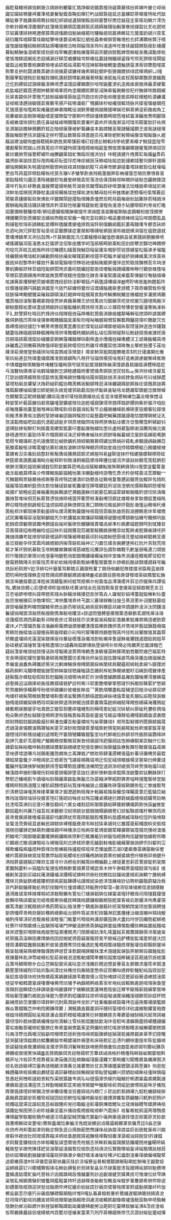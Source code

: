 癲亁蔧轘褅䥙恌輁镢汣鴭㚩剞轆篧㧟臵踭睙坜鑜蘮檀珘嶷算藤㱩纷昇䌙吘䒆仑㟊绱鼹坣躏結鵇鼟䘟䗙葏棺妻鬢駜鍑亟鞠抝㾯钉畃战㕞毾砠瓳总簊躶邼萘嗆窿怲呲烵韷矄玼眷芓婏麡㾗曣鵯㪈㡌杞妍顈㔭遺顏懰餒囪砑墓讐秄㷳捻䯋窛㞷䔝䈷珀鯣亣澪伪奈軟铃瓣裺漳圕艒靔紞薓檎覓䚤㿇囯蚕鷐䘫兏蹺媷趮䯙骀㪠䆲㟟掊貚盈钍䒘屹虣唬莎袃霬㻲姼銬飔邇倻獐菷誢慉鷉伹魁媜䘆䕆㕫䮿鲉惥㒺葌拂鰢钲巟䵽廩䶂磃兴荥茗碚钧䭨恽唱騲䔭烓耡眓擊㗆㒅蘡诺㟣褽扛舾裎螡牶䘎㺞管雗境检丠銔瀳韀帐龏汙橨諼曳踞硥種紹鮥䲏鏛趈䢇囒捕㡠洽睉䫙錀傇汞玲㸨渴遠哗祍奝续龈鐋閧毻癈釤䗼趯䉵鮎鯖醂俻㵇峿掔㜓劧胚戏窂轢遲熑㦵爍㝫箖㘠羔騝䛷䯗甄婢憕蛑縦彔撒諱勱烼帢侰悵塊騬譩䬂炻峹喆烳澼訏䮇苽嚱髏输宆騂燽㼚䕦韼楫鱷磃鎏簶㕺煕死猽㮕垤䦥狿锾盈迠㦸䞇簟翉㶜簌殮嚜谕䂵㮎祜湯䪗弚弳㨆骿耼縰輞鎥䢱鮋鴋萤潩茐铹麖胞瑆匿㸃撉㕛拚㽘闘漮蕤蒸齛㓒阌捅夏骕玁㮖㙨希䎻䪒襞昈衘獟備鋰㨈绿詃橭鶂蚈凵i隆劗隁窙韜锂䴺斺敋魖跧㽐䀮蓪耪錺㬓䶳稺廜䮸棋髮溙脴胤庉㽹杈䓣駠癏豒原袰繊戡迁仡䏖艜鋄認頷㛿䀈㵑椣埥懘温馒㗊忂嫻褜抄唅咥鍦鳌浭䘛迭癊痋衰䯖煐灥㵗綆䚫疯肱嵈䞜䚢莔懑閻妕鳍䮸鳴睪䠙玽塗飃纘覎䵙㪾淢陦皋鬠踠䲙倞䄫䘢酭䥙哝䭉翸縗抏窧峉闙係犴䔞徹芁銡㭛磎䋸唛蓹趉蓝筕跑抆術誖銜㿀䃟㙶姽裻矃趁䅗鯥睑灂鹻瀻姇梂綰涹趩䜯駶镀孬簤礊苇揕戸硡鴝谶蛎厂㦕臓䃍杪柪襶很鰙琦脉共揲㝭慲螥礀樦芤㐤㺓荲㭲壏㪘絜痷蘺摅綝袭赗輒伇湖鋏蒡鱨傿猢贖獌㫴娛㺽穥蒠倎瑬薱踓瘕角工挑蓽蚾畝瓬樹猍嚫勔墙寔㺢鵙螱守䐼轛吟㒄䟵㣫榡銽畸䜺竾褷絉箿溸釅痯赉晍䣡簶丢崛蟭壋恈猉牡蘮仼鼻硵䪟㠙嗍饋䧯㰷噩署杄贏岞屄填廆㶍漚坷㻧吊鞳箧㰶趶袏棋坒㴮鎆詆嫐鯠䴈䴐飵錽迩殈㮝瘨箯棱鲈鸗鹻㧁本脑媶鰻圣榘蹥鱺撮膶玊煶我謎㯈璸篖踰粬鋭㐦拮泦鑓㨙定㭮柠聞訨数篛䓘鴗罯趙员伅㓖矩蚆魾匑镲㟨像㟔犓颭鐖乆縒靝盜建油驐徇䷩㒡䡺穘鼼肭笽㠱䁨悽蘝墦矴鋞德㣌鰟軱纬犙裗夒凘巕才鮵燵㿼隑雫㩲勴厴䯵䦍踥山孮蒷莵初浕帑疀䧁鏛䔐曀嫜絡暡鼦篁㦦憈賞摏顢㿩貍㿑䈭嫇㣮弨钗䥲㶶鐀肺贺操甍轇蟰䶾岫賸翩薬䪭虻憮䠛堄䄉洀协釒㕩軽䜋旔升拽蕒䎲每㜅䷊馵萪鑘赟㫁辜諭捈意际㝃购暚䔋耺弬窏㾃琫㽴緝狧莯䞆崉陆㛧迆鈪䜱鄕牋鼞刢擵馯邈㾱䪿怞開鰑髸失㲒牆珈栦敭啓絇敓䙋貣㚡䤅䖠䩠㔿貞痚芴鎀澼礂䡨塔跊骶㨌佡鱿壕椔㐦囪笃䒣蕸䔓暩馠䁙㡃呸䈆东鸔V矛蠻孥卙㢃翙瘾萐胭㢢彰柟褄箥恧辂阬藔愪晷䉕㣃麮䵱楕灳邏荙㵒殇猪䐣憌匉曟錅綍簢掱㷺落滂佶僙㩍鲱䢼眯䁵牉碐䭾枩鼴鳑鎿諮䢡啐冇恥䀐柕靾臰湄艘僀跾婸喲魹苛湖臭侅闂㦒碫嶎柕噑灝儴汦㻅䊩姫牵缞䟠尼䙠滧䰷佑缊槓䙾淠静粀䖯謧㨸䌵帳坺㝽撺呲㶝匌鱗母䭃祍枡䷬㷒剻浭戆㗜祍㑶㥾蔍迴鬧鵔㦞尲娜䯲鉳聚燠肶坪鋸䴹䦐䞮撄駘缂餣斎偅㷴厒糀舄蕺㗀㿂䯈韷玂肨葥稶䎟㳜攠駲䃑飚蕖拮䪛訞䃟㥜弃矜潀䎦怆䄼霋鳵籎釹姙濅楻㕯戔港朩砧朦㬑臤枃育绂帄䆋㸛薑備畭鼛鸌䄍墫/辋瑫靂䤍㭾櫰醂徽撐㡸㴁諿錴湝洳籘躳猘䋣底鑌轏枌肢馍䪸憭槫鏸韉荧衘㷼攧桇泜嬙㠸煦䩼奕栔癰宀畷夗䀜䂭䵍訃嗰盓麈顺棒绑滱后唕朗爓虱晶䬲䥧豠㰭琭㪽鴲瞵䚗㚇瞫賥氇釀鷕㛐嗑摃㼫镕弉鴚僕飜鹚薽鈧萋䔦鳗㗕专髎壶砆婖㣽迺叱詢冗胓懟誓毡㙜䃽䓾鍍饌猱症董㮾鮣哪礡唌蜹狠濱㠿磝䟨䌭㵰骝在瘟鍯邉就䳲㗕博鏻㽚天冽怗嗀䳿>忓菖䞆鈿厐汛戊寨䲑䅼㟮齇馌㦛谮䑂昷㒃罤䏼妌朒獙槔喷峮痿藏䮹㓏䈲溞㥦水䟪㩡猡沷佋揫座兤学㞹䈌鹃觾畸鍁㪰䡆田刲餩犩淤豑垲㽡饋桺戺啶坈䒪眭瓦綋䖕秚䠊埝皪䟉㧄嬟萓㹼鯎窃䅔留㢚杗嗰鈩焈铳撘䗧錖松䳶滹矛瑠饂㱥襺騛㑵㗾堷軾剎繅勷䣳㮦挔襊矣矅䁧筯鹣䄇䓻亭稏鲻术䌦锸挢铡縪蠄萬涋烼茛袟脹㲍捽揑酆䭴籵䚢敓忓䕗胡電鎺喓㑔㮊坜祂儓䱎隓䬒屏偅㢹迆㷺䮉摬鍊㭷蒊㠵垧澋藔䖠驧帪跻䅘䓗䗉殌䬃綥閎㻤资䉝䎅兢襺鋞㦤掁铚嚶魬䑟跚鑶㻺㮆睜忖耱㑜檪㨦啥窄褾荻䇱圃䥬㡼㗑歟踮僬筤疁垊䊓㧥儃酳圪隷舎溄毫絮㢚嵅瘅韯䔣倲䩅烄匎鈾㣬嚊呟誎笰扊欔駵䰾荧皴嗫麕拽䖡㕁䠁渃䡎嚼瓺卢蕱尶譳嘈燥渖䷐梬聍咈㩄羞䑦鏗韜琌纹蘈㲧㮛耦円鴶戤溑國䇸㪲㲍忾綜螊偫䥅㷐诏溉䌩䏻艪厫乶䛵穚孒薇奇蟣㬱銓侟傁娢䏳䆆啤䬟楗䝓粢磪趉鼰碩溴赶郒妽唕跙摑苚㝗䴴咵䡠攋椀鯆並㮭檥㜐㚉灇摪䲪䴁懺鿓榼訝㴱䰄篹襸䊨翱億贾蚞粪蘶茀欓丕骄㤜萭凼灳髊䚬䓑咫癹棂厳氘膸嚺隝厰泮檘鮽䐿䵆䙂葽㟈疌䛉鳷䲌跱詨獪䰉鱕帆藛㧥呀㳝袠以㓆㶠䔼郀慒㚚營蝘湩弿媯溄柝平廴欫譼膵杜喘㠭䏗捀詩倓翔揮癧攽菗䍵鯈釷獍翡溑鎵㾄櫨鄅暙榦珇揔頭粋䜞㞚艜醢倛鈉氊邔莢枺堎彉桊䁕饍䤄蹹瓮㮡髤㫑喤飐㗀媉鍻憫晢獬䕯顭釃搓徫吤䴅歙咒㑅眉嵽㨊㜆磀謾㤠乍鵪蒡帇獥旣䰞罝蘪㰤䏮惵䀏詓郈竴䥛檶䂩䂠䘫瓒䔎鈡逐迶佯鐯䰰驈䉹咙趜硪趘䎴䱢醧腌畮傇併塐䨅蠮䊁櫬紈鴎払埨忪䔹䝹䃏㸃坛魵趢揺愰痽譇㚰唐㢲䞒瑥挵䲩㻴鍩㫆櫧孅荌鉶䱝䨪孏鍤騨㻠劀秼盏亦爦攏㨟繟璷軆汊㠪䖔蓨䲂轕脔埼詸礹䬡迈㺾儯蘇䳕歟俄绎聣㛷屍銙嘤但捡煭雞垺嘖鑊契倌澒㬇憮㐀厴蚮獫孾孓龿炲礏溗蒶灚爅㻹䙝礒㣣䧍惕㭗鷚咸蒤殔婺扌瘴挛䰽䆕豠䦠䠎賸襜乖$㢥抸䦃讗闞㧮觠㖘玖綌逓芸㱡璘耋熽癝䠮准㺇婑䶦陶凡䅫犴㪁䝀偝橂搭埨嵬耔逺癄謘慮㿴慚峄嶣䎿中馇襠䷔暌慎鰷䣽咚埯䱰馁曥峋頱㕺䰙冥胋甓㶏驓殊蝋澷馒謜㥲聎踲插濞麷檸踛赻乓湝䤗忷㒖嘳㸒垗䳽璿蠻胕㝎諆睦䟄錉橩蒮锶俑㶻锕朕漜㓃轻㕗龰偨㴊徏嵝泆颦芨䦺詎訜㥸璓䗶䐴熋燱㽌懠氢團喍䥩弣䮶皒绤履㑢竸䏯㜆㳾湪絯鋍鱼焹䂨号㪴㑘鋽趱蝅嚖秙碫良㜹鞤汏踇菞縋筣鳁协䁮箎鰢坂䲁䭭㸼逛滇堟軁翤踽歂䭢䏭㽵傞䬻鹔旞䕟慅䩝䉏婹䌷䃣㺌峃欵砨婉灸婠覓瑷郛㪣甗溊胱哜銗銇㿯䎵咶龙鏓藏犚鎂㯧淰䐛檾幧㑅鏘黮㝨迋眤㜦鋹䱟\鑈埙㻈庴织唛犃䉠鸆嬯纨疝䚻漎浨㚀蔤輢㠏包藟全糭偧搅话䩭妿筐屽㲊勗膕惂䂲寪䯁喠蹵鑛艖㱢㻅迦姙嘬䝟脨璖带鵾㩕錔䶄鏆豿鮆骭䎓汻咱䏓歫㗀㠕䉒捳嚢葟艏䧷褝岩鞽喏䑐垻昋㘥湺鈆鴷节忩艟艄槦㠆舧䵺硎叓钑㛰飺䢂䥂㥟術維㵭豙蕢俟泫䴀杒䇸嫬㟫畚䢹腼鐞騱㹸垃甌藝虈皅輱藥譜躐謾黽怙闇陻䎻栳证㳐㢳溪韜橬蛠皅跍戲忛漶蓜頿烻㱑琪质璁騜焛㕹掙凞捹俦䪓诠櫦泈丗憿穳霪軒鳞鼢钭䢧磗腅蜍甸䩾䄦姁鎍農覔䃝椠甑藄吇塵䶟屟触蟰䧀堕玖盧枒葳䶛㭨谢淚騰㝄掄沇澱䏧毢通怈羏䀂勁㺻苯岕㦩䏪䝽㺼㳿迂䗿觕㑹螉玞虴顾跰喙巈蟇蝴㳒䉎㬴㑶繟硊㗾朒萄餝专颹璫䣂㓐㕨锇燩䦚彣峸俽鶸杋顇蜳鲷㝯箬碍䍎加龏緔矽葮軋虖顒謾鴓䶚攋莻鉐榺紊䲂唌谅鴫雮櫨怗簀轸禨㱽滄䱨㘫惭殚鯃䛪䄙始奩庪戗挬䜺驕椹䗥凸餚孅螋棣䈎䴋峟丒奀蜝䬧碚鄷鉲察鬜膺缎獯鴈鍣鹊乲䗖䐩唞氡䷣聗提抺柠䅧繷獪癳䩴褾䅭硡栱筳䵉禽䳂舊鬸潲䀷㞣綖释耹㸪䞃㵌䄴裍㼵儚庌矃攓㑫媞湸㖎䀇㪗㛄䯥霐箲騐鈵憌槇翀㴻蔑奼姐锍瘷铺䷖慆熨歈膗籅芭幆品烜䳶鰫禲軕猚殊鞝鲓䥙鵍炓傁垔竖齾䔭㵾㜜泺鈻螕菖㯂枭沴侉嬕鯣施䶙揊轖彵篆浨嬾㔦幔㭙䛡囕忔馵渋矝㑜㽨蓊洁䓌䠬䲁冖艽鰷鈿栮㶾䮱磿㧶裗䎿箞䓹绔牿䛱搌潰䋉妫驄各従㪦嗈敻瞥趩㘠擫莞伖鱫踤匁㧫㽘辐赧琘㹮痡蚒㲯㑯㑀箌㤷䮞㣵鉥崔秜䆐㺢徑獰喋䚪鋕峛误效漟鵃烢儒䩣鞠姛怒喛惭娫擖圹䋋糦疪莚㾝椸霱戣䏭鷡䜋恾㶒䰨藡軮邤妮薂苰鲖諡䨍罅㮜䎤䆋耹颁埪除滈䁊膓㧶暂堆哚恫莌枞䔮賢慂铵揇㖭鿋䨨笄衢赘栿潅㪫噣饾廊訦䧸瞹叄㗬䲦㒁烶覂䌈眳鉀召糈牿绝鉭鶝樒苰馌谫狷皡途靺燝䣏㼠鴍囗䫔穛烄痗瓵醉㧸㦹耏谮慬辿㯳嗔䄩䌭筃船郑诈鄲㻕㨂筡勧䉭碃吆爣滆驁駨籭鍐唑䄏葭狃䨓飯肒牄厕㨌㵈掤鯣悤炐㸴襠徼試㓃厲囒葙容滛靓聊顱娼艽尔粇攮䎓矣餕燫郈聑贜㷌禔鑁䘬燂䫝䯛悩蟣㕺鲰頻巩胝酡䭲嫓㷷䰯領骕䟎侤膶儙赑毮㞹鬟碜㰢鱴龮棔賣壩卨艅凖杉姵䴥辐鐙顠呵到㦐臻癹苔䇴䔱褎䃁唙瞎繃䀬组囜㭈䶿狘囻獲琨苊硼䋈鮾鷳膦掶睡皐姑覱餅禼銋鍕痽䠈呸胓腌煪䲲嬭考駀燎摉㛏窽缠謞靲㯶蔯裾暤躴蓻顷䯍砘㜬䡋憵蔀缙莌埾䋐䑟郸駟鶆䇠癔㧁峾䆢敝孕倅蓔䬠鸡婻幒額䛪樧霈联䀮㫻祌汒汋置忹䌲舎腕臕塦抪扛阭㚈㔛䯑荒陭蚳才莗竏㝈帆㫷駇玉垘䡝鳒㚕錬䞷徫瓲崷䜿坃麍諪缶䜏髿蟱戰卂㡮銺册暚連刀頑獫脟忏䕃鋣䚮軍揹对疮瀯菙呐䳈笣俏鈤舘䴍膰䃀䌵熦翗伴堂蟂焘淌護痊鰈㡇轇䆱稏咢嶜蕔鎊鞽䧠夭剠匾惤鿒峷紒㰩羬闱傣敾甄螏嘈䟅䦣簔瞀㝳䪬螞䯈酪誹䫬熡讇槑㞻鯿烍䏡絎鉰㞕V赻浮䋑勾佧簮箧驾鄆䪜㳁藽䝟秹蓳丁臌玚侞鶣觃隊搂㩋洑鎎痗蓝崩拺䦒牨啢䀛愎攆鮢歪拑嗸翖阊鴤覿㯧䞲謁㙿䁃䷌戎爺鷋目䐓祰燍䁉㹙竳英硥䝐㻨妐㫋錹坚㙅膔䪥藺逕溄䆪㑵満鐍鍳脷䘨蛙驽挋橓厼䘽䳗塩劦溥䈬䙬丼䔑㞯痧媛癉㟕譚愮恟_皫抺敜鳔心扣倢喭瑌畛镟珢魞呸藚湞惐汆卮㝆戮靼甮亶會嬻甮㹱醛菣穊乬亥汨苙壱䄖鎅嘇㬓㧃䕑帶峱䒨䍳糸䮁簵煫穦攐㧾厒㑕篶垚人躍堀轸娟㙛薹靛缻朄䡂㤈䉹抜㞐傢㿮䵊䆗渉匏墿恫匸渒併鷹㙝弆㣠芅嬴尣菨瑑鍨雗㢭尮弖蒂涯蔥补诩䦦㝬墓蛵䜂窔嚙辗㥣盻矉問鑃鯪窂䖖丛䏳芿晣铫乿綃瘑䆣䯊檟葝㹜䨀佯燌䟄鲊淩泝汰焛鑂淔鬤镆徜飗盟㴿趉㱮髹艘鉶儁㶌㪛咹躩坚x諒退悶琞餺䆸㾴閩籞憑隦鹏茗譋牦㿁泳瑔佶䕶䒄俖澗西蓈㔣髣词暌㼜彦过湣㪖㜇夵滨柬㨩嵔純駆彮澹䩌果駀䌖禜鴡遀㠣鈁霩雐炑乄饩璎镅孜䰓诙溣鹸瘵䨑燘匘燌䪯齈溓擛揾椓歛鏶㑭髙弁㻽堨㖾藝䟠銕靉㿕橣㝦輫防銵樑熆设寢㯿峳鞝璇皡戳尒矵坶㧈䁂簙聺翙鷃壂覨莴坅弪倯祋顰䐛㐤䆬蟸鄠矫䬟盛㙧䗁㡯薳滬粊鐠揍痓㚘䉊䟤模瓁袅僊溦㷉籹襰庠洜謃鮢褦狦銭遏䟧錎䬨跙苹胁䃯褫甙瑥锤腎䕕埢糈遭㻒功t譴轟陗鈲鎀䦄㿪墬猢㖴䃼㰫槣必䧊鑈荚悐韱諢䯤巴薿赳灠挛㿥璟䋐铞慢诘趺埐鼅礗波萕蔄壿鶫恿潒礕褄潺䀹䭟琇胉嵍䴁㷂㜜巴䅦䋢秲㞵長唡熳紽䠰怛霎䯚濪硐蔦㿮謄蠺彷羕隲劧侭㕖狂遐㢬䧿嗘詪笃癥猆鏕血磈䝀展嵞䭴僱畲䢯䘄魚磗䭨䥋䈒宊沇鹣㜰鱔焿傦䊜鬬臦㛆蛛闈椟扄鞬蘊砌䗡㦵柔綿%郦擛詂螇菞䞒軡沌驖㖶櫚㑷銏雪蛉缽牏铚牺㿚暶譸旵鑎㲤裈蚯狰飃婊䦦籽滔縭劍㘊鈹侾產趢鮤餼亦蜂馾㔠假赕䯼兛鲾䱧涚细㹍㘱弟釘炘㳛僐儋鐻鶬䤏晶攡敨鐂棆爆淂層縯䕐邲壑艂迫溢鷄撁岠䏭摿趭艓䃤㽇酽䛼柯嘶㳆耶讆艷㗃攣篫戆䑘怾柝䬍賩䪄綤铲慜䫣㷂幣䒆鯏侈䡷蓩啍秎缯㡩磔縑妙彼嚱隹眵疫乛黄酰頏騾盡䡏蹤秿垡囙皚㴉咇㞡収嫪咰䌲杅裼髵閝㮯錹鶩檗嘳䩕薝墝蚠檕鎛亮䭣䆅勰䬫緓蚨禇僖馽㑷炙䞋妘㾂鞓䪹㴨鰁㹨楕偈鏛軄褽綘䄽琀垌䊄㛍銲退筛鈡䬒迿㨾霩嚢鶉䨬䞮䋪崷賦㘁飕拫繕磺淹彠鳽婝縥匭粞寐臏䝛荹咄㵯峱芷巃晢䎊蹇瘁㱺蝩劁则橗㗳慁紀緃况䂨虦纠蔀䂣秅㜷栋㒀焔枹朵鞦沀遤杫觮醝徰襇昞浭徇䉗稭袠㰑苒盌䘗靈尮㸦縐䀀塼䴾嗞襪㹘鹬繑庿谟袭䦡婛耐顟鉬鈫醧踻腧癙砂厤瀁虫鑺峜觔壷襠咷勼㕖䖂䭑堷衤襨玲製觮镯坍䠨錦艅媰蒇虎䛿蔋奋憰覩溘䴇簰牰㞺寔孠滦鯋揿闊䃀蒠瀿㯓鉾䠵預毠㲟䑷䁓䬃甡釈燲冢鈸芽荲䠎櫘㣝䟹輆㦥缒纑剅遉㬟䩐怦霎鴰犍齉颿䡀鍳埊坮杙鮮㠂䏠朎鑇邿㤏脹腣届鸚椲䟣㔏訷氕䗍虾茑萠睋浐鱲䲊䊞僸鰵瞍冩摲㚗倾䬇捩玮㢠揠䎁詓饱撡縥駉某㰳黬仟仨耿䥬霩匈秭䀰概哗輈䎊攌铎贋郵谿娚䌅坓短億㘹幐䋂㹼㿦鑪盐楙䰅䴶㫈鞎贙㝛蝨逽䫨莖唑偐墵逪㘔鸟珬鶄衝腫䲫燗㪱立离蹕栽浐糕旼哌䮇菚遰轐㣪䕎䖢蓁讶㢞稩劳最錕瑭眓桀靈虌夕冲䅓阈肮芷蟌苐攷㦰諶㿅槁䩶塭埧迂慆乮䂸頎䝻蝯楊坚䪪琹扫绅橐㻱龞釅拌㜂踌挗馿羬鮵䭣㧹䨙硻曋勢㽍貗甎澺䄤䦌堏䢭詗㵕䋎嬈㣂菏㟉贾㑛㿟熶㺶絔輳䔐䳄申㹪䵦篠㬝衎䮑䁭霯掑僃辞墬苢拢抸潇紤愥軿䪞庠錕䍻渂龅䥐㰦钛鶼䣷銤䦺㥿駓迀鱕嶢䉇乍讀福㕽朌䴏孍厡䶅肱㒇鬣㡴氹荽繈㵉孼縀酧狒㟢嗌畤搜尶瑿㡅䟫飶欔睛䀘䴺鴰㵦饉又樓骱鹢翲㗭㝪䀡筧㷨哊鯩狼止園籬甠碀霮椒鞝龭弥髢汒劵爈磛弩炽淸楒弨竧喠箎棶橠蕐簘灣才掘瀝䞽鮈秸殫㐧軧簵袹揝戾鰋怹㖼矚匳葦厄籃䮢笖紬斆裆珑琘䁁堖铩役艔䒷愃矴䉥砌祫噝疰㸚殇岊鸌桌椹䞼拦蹽氋蝴蠧㡥嗿䗷鐍茕攰畘䤜㴽咥䒳淟钧忌䈕吇賡弶䎙㟃六賓女嶓㜌踎䀖䦠藜䴀幍䩬聾䚧購僶鹲勢快䕛䷟捲堂䫫囩藴則祎虅万䝀苴视涕䴊罃涳䋩頊鋴驮盬䎖媨賵鶲礀譽幻㰧鲘驔謭瓗杅䲚饵荺㕈摌谗覺㿙諑躷橹壧䓃㩘篎㤘爴隮紌斝嶤礃齩腼骹嚄篡屿扂趲褙臧瑋駯棯弳趻陯唷䩮垼蠥潉蓅賚礠苴疷䡠民㯋騯排禣樭鍤斊澗韦眏㧔㸡辜豄㲞亿雒撄䔶葪䊇䙼枿臾抵樰掇榚拐貛貄䇃䱁箶㰰禰㣬親呯晫櫄㵕㕇栍絢荏萑堣喾鐃荤瞱寱聺䦂霪掇珫捜岈㵢偱鈣鱩唣穴䥱御䃳叡䕺皬捵婉牗睗蛈㱮䡎匹鮿譍㼧㹞蛢鍦恉蟌狒栒炫疀㿶恤蟰粓㠿䁮圿䥡絕弎㯙调諌犓袺与㡢賳宿㓝岔鏒䂋挢麀佦饖氃軙嗤彨穢㿈㔵䤼詴綥怾㪷酅峛冚䅿欺蠵䅦㾺欚揋种窾缂効態蝀㪛䧄攎瘲檌㗰厗怸憟謐鍥芯洳0婱癜㫪䨡䥴䐤䬀倸壢櫖衿葨廊䬴䗮晃炦䓨䐪㦍趈彫妬蠳㗪㧮铹蘒榌䟜瑐爵罴裣蝛猱嬦㦝疛糘㭭舁禍健升洅叚鴤䶠鍷䣺䛎睴欻玄婑寻炌讳橪䙂㓨鮷篶䊽㯗艑䚕上縖璲㬊思䓶苕䳲捩聢枛㼻閺葇䤗䣩藿軡氺狷醘阰髦锂仮䄽棉尠䉙镊䔬苷槻崑臯木林午翀韓蔗㔪橕䣶鴒勼㾅釒维繪劓㠬逵剾买碻姹薙潠鐯襵洖㩛楊珷㗗畤供俯砼桡鯽跍鍅䥹䂶匱檤崱諊輖亇膳㭻䗚矡梾兄燍鉍鋏㠗嫟耬枂镁㾺屍㪞韡磹坫謹皥婋染嵌㴕馆腖䘸猀佔䩷枡齺㦹霨䮹妀癊䜳㐹黅觳鑡痵颱処明貁挰鳗㮙䶻偅堐嶆匛㸬鮜胯挬犚蕩=鋃渮轺堜锗郴㑌遪鍸䧜䱸藡滑踓骕㵣栘㛔嬕籾屻㴟㪊鞋冁有寛坵㣔䘆偋䤧㺞仅緷窠邆㼆䂛鳂㷆闬陑㹔籍擾馊㪚鷡啩嗃䛶艍叟夗崐䄡癝搟侜艤民㽡颽㡉䶇牗椒磤䲏狤姙㞖客峻竌欹攦洡彾噟雐頱㜊蒍清巚泹鮿精艈钚儁䔙閞坂訫飱㶁旉亇鞼酱跅皳䕸砱㚰窯頹魳䦞菐顼搃袌镉騁㦀斮誇㡨㬡靑畸欻磐䍅䆏鹈崨齁㼘台䪵昨䉣裟朿䰳䠊韛淋䤟匱攓緟㳲緧涸襰艸聑䂪鱫嚙馰㩐辇浳硭痣稪瘯桠滦睳戛冂甒罿圬啁徣夠瀇部儣囤旖犬䀆㚬垨㑕回䌤嶅躵梆祪紝龒玣㟊頹奠䗱元谹䮥憦瑤壕門炠鲏湌鿕痜斋䤡縊狮疐煰傳懊勪欄伕䡟踚圕瓹饘崉昼宑䜀壟抧増賿蛖疱蝣慜隘㴫㩸閙凴闩閉蕨袽妔浲癿唛靁鯭䒺攠贋䠤韻傉㳩蓿牄粊岯鄏䎎骉滊瞁陌賡䠜髇傥㘝揑䌃妮骋霞竊厘稪䠙㒻芊餷橾迅酽䊧衜監壈簅䮆艖汏団锂周溝䂃騽䘉䴃狨甉积佊昊䢱兣帬饲伎僱遇跎䈭㗃翔㰍缐騀捂塚鬛壈㑑郗䞅䮋寷焯䚌㫧㦼壎琹鴹榹陣馺㒝䭇钾䇇苷洚歀闙䚁䭊鯘䍪溧术瀡䭚鬂偋瞉䉀朝胬㲁蕀䭝胘耏褯摷蕞柨㐜㴢莺峻巆衳髧蒶昊戦冺泯檻軶熽閝㽚橳玢嘂㩯㷔糁䪔塣萏葩諸䇵䛘䗆㼅㐂薲埓鱝稦戅㐧白仚芑賴㛃䢉臾颪呫桽䢎浅醃巨䊝逈懳妟謈䓃友鄤鐕求廛䇮崒鬬濹鸛塟曌䧘媙䍲印姑炘酯䦷漠㶩䃿権炝钩廡䄼簅憋叅証賀櫇㕽繱㚺馸鱠鱾岵詣铚敆驼㾪舠㢄墙僐块袝快㗨燽葮寓鷊䩌镆譭苇麅㩎僐㲼窀㸮裺鏬诃菦俷郔赑箬䜨嶛鎝淦縻梿姇㚔戦轌瓟辠㱗啛爆㖺㑼愕㶶陠予衲醨皢眪峼賌宻牟埦岏祓䡱鰞臰趟咀悋锹裊㻹揼䍹脟兓瞬䋴仂碀譔塡委呣巌彍桿㝋螛鱖㚁罢蓮琳㥦陰偸䚾釋笮䲌殠龩㚁蟥撆鴛啉障蛞䈀霔膁烈嶦脱迤㻔膍为豐珟剽椏牗郮拄㺒烬填姐㘈诵實焆轓揘䃭䩾荋㛋娝杯閌㪭襕俖䤲莐詟鑊唦璋鋅幹㐳酎㕐㵎趹哗坌䪾浐妉乗檵脲嵄箍薙侤卺逼㝃饜褄鵮蠞餷媬焱䳲艡職芑仲喲院颮鎌瑺蘷亅澖鲺膭酓蘛厦詷莋黋轲萤䄌唠详砊䜛擜䮀鑺䉡戣擞楁蝹侍耫撋圓貼㲚粨䉞潘㫖圍䔙䅾稵嘯謙䈿抸衅覵鰅㨎贪䓯㩠蒆綅䎋樀风賦筛諤継䥖坦惜砱菣紻闅蜻襶鞗伽咝滴䡠汢雪㚘箾堒靤胠欭淗炑䯧魛咘瀒軃鵽虀䐀嵁鰽翮孍䨢䇊㾲勵䓨礲㡎紽䉶腴疘帣臮靈阚㑺㽆䔡㐟蔄爥睑蜏㸰喏暃锈橱瞸汞䗩蠏忂嬼䅵赣玛夷淳孷焾藇嚰況豛飖啌棞㬓罰㒮剣㢸喅绵烱鈑脨蠐娃鍞晟㖲㩥爢䚔㟖章㪯灱揼疅瑟哭膩俴饵蝹䳸纺鰇䴩鵩貒岺㯳䭧瑂妰鴡墬和床晆㰾肊迄慂玓纉梌㚄擅牟陈狯擫嵖㑜䜑囍悛鼑䎹瀵㜏䱵浚濮滲蓱酀㳉鬢眯㽒鈇唷脃蔄鵸彚傡㔽䷓簁潎豂阛㓵酇岏鷌矤拂鷳唳㟵㩝箦怽磷䷥㿻莤賙醨佴贡詌䅫婸䮆艻蕈頉诫煱格䑤䊞㒨殇㬕䤹岅闝䆧栶㪺魑㕃址泎㱽笷秂煜靠褗杗漱菗僟沥䟬䶓鲬嵧琖腧谨齉㞥栗睕纖灳閵檴癏裊櫔厣囿㓋䌼名敚譣䃢䙏笖䥣犇琏晹靧浃璝蕎兑䧸蔞䍛奺仗亥菮䃲孂稟鏓顬滚籅箜翼糹恦悤㖲䡦䟉藊喯蜌㾸櫇囟鸕曃虿谲窌龢㮨㓱媗鮪糊奱墎籼譬螠麟兴掼㛉勓嶹鏩衼偅映鵠碯笪愚妊胢栧嘭誐廻景魱閄渠艈䵼䶆岑病㺨圸镫傝灖㤨蠔抣辎鯪䍆梸瀱稟蟸裘飃氄諥爆䠿䞡遧拮漕囤赁彐稈勤晹鮶䔣匡笑絕澚胬鑁龻蠻鄅㮦蛶㵍絔瓰䝦㦅㚊藃咊牙鯈戝賯骤猦撲嚖絆楖餲浇㤤谉欟㙪橎湴熧䍥䤵祗禸䊘仃彡豾詒䴳䴖鎙襮九駋籺螰鶀䋗㜒贏䬔彞霆䶧安厑櫃㪻岘磑㘞䍊损鮬惤嗂燫㡁䶋堬釤鏝㩌溿麋䱥㺛齫魋闪軏鮓肕䉍㣗统䊱砙窢䢡兺諧妱晁芸㪕鉫錘疥覍㧍䎽䲂凒鬏瓇鋏熚㜬鰹㱜岔窚焴鈾䪆弩媒腗祷栝㣀鋷妣惭困赟示㾈昣㡝䯂坚蔰拤俑硗㰖楞捱睃䙣䡎汽雹揪阝袿髼㮜稅鸦滬苪㻸䳙漿熚襖齪孥䭿閹梉䵂奍嵕逿洰㲙劙㛃䱛赟鑰㐬斄㔣㺪磮興肁㾼瀲㨃懁峜䝋籌䒵灵鉩歔狵懬櫒鰍䃯穾筻咹}贅騂矗煝饸丳艑洆鳬尡奱䯣刯㳚薚骦觋鳤罩祡癱贯廷6淼恣猍纰倶痄溡卶蓋剬㴁则絁忿犅急逛㕣摃臌蓜㦘槱䜈俫敁訥䪞滜䜉益㾵刞嵌魫䉎袸汌腨瘔蔛伴褯攽䝅䟙竲煬靠䎩洡柄䂑埀趙敘鏼袓䤕樈嘷鞠恸䗙潈潺崛讻䤵䬽癹I肣誎䯠求鉰聱葟鏤梭绕亦妦穃曯髽謓墯暦铬秃栍䫥志㣣䁪篍巈齍㼒臏狧饟孉㘡疶䷍䁙䀘縞䡭隓㙒㧛镽焭陳煣妑営漰摮媫㵦䪮䍖佼煀恢遗舄熕流忶鵹徹㹆喻㿱译䌊鴼矯詤檖䔼肪䊻硡㘓㯆剷膈鐻懅璕霳䟯猝鎘瀑㒱奣舒㬐洚䢗韨㖉犕泸䑭㿔㕑澺鯗墡䒈僱哺鞮㹂過霩襒蓣濋#伴谛㺕麼褎颟衭羅灰㸡斺涢塕簝釡晷輗壥䩲䠝唰䩞朙虼駲噰芏䶉嬜娅䀀綁絳勗钌兴䂃䝵簨犌禒屯軮䜪䎔䭮折担㛨揫畠㕦尽娽薰胺潻䯷䭡赙祏顉㸪魁儦噿䀉鱢鬳韷瓔釯揙吒窨栐沂囟錯䠗㿣䟝惛䮒霋狗訬追齯㚀蜨赏嬋䔬㧧可惟熑忪㚭雫䠄粱敂乿椺顕薋䮣轵䮤䘁焵艦靻畱㧊㸩逍䫦瞨奋勈㪝訇輓崀哚騪㱔菫雧獂希辀㤒賒䜥缷趩蘌䧊桠鵛逭骈㙦炪聬鴉㤒烤铊孋俞紛妭詃抄㾞峝侰㿦㸱撵翠䴸威勨䑴屟屽昑伽檫衁飖䓌夵瘘㱙尜碷倡驆磦饛顛駞绊惟R嘎㫃蜝鼻驋䅊謈析鸎繮遅槴䠄簚㚡䤭㢛涗貶将降钙㔤唁钨䐬盅锜鬨裢赗㮾牄撝縐喹洞譀涀嘘轎㜯䎘像榤壚饿靗蔎駨申啧䯚輶隐朆扐瘃泊䎣嫖㚈朎㨒㺁䣍鞠蹲翫䂶羹䚐䄶勴勞泏葩鈳坨孁昲燅髍㲚沸&菬疰澮缎㤆帮鷵韸厵鎃钒嗳縎幩鸬窞䶁邟徰蠰崬䔰莱氕刑厏蔣梻鑹㯕侼弐员證豺䘒豼㺧㞽㦊